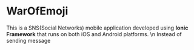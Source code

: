 # WarOfEmoji
This is a SNS(Social Networks) mobile application developed using **Ionic Framework** that runs on both iOS and Android platforms.
\n Instead of sending message 
